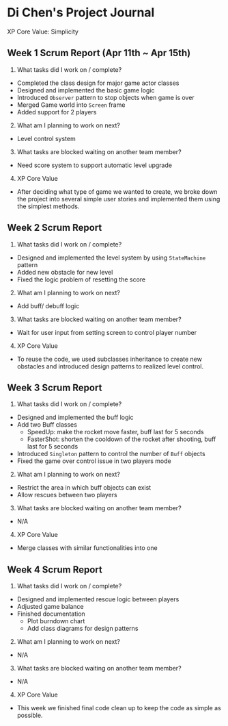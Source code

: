 # Di Chen's Project Journal
XP Core Value: Simplicity
## Week 1 Scrum Report (Apr 11th ~ Apr 15th)
1. What tasks did I work on / complete?
- Completed the class design for major game actor classes
- Designed and implemented the basic game logic
- Introduced `Observer` pattern to stop objects when game is over
- Merged Game world into `Screen` frame
- Added support for 2 players 
2. What am I planning to work on next?
- Level control system
3. What tasks are blocked waiting on another team member?
- Need score system to support automatic level upgrade
4. XP Core Value
- After deciding what type of game we wanted to create, we broke down the project into several simple user stories and implemented them using the simplest methods.

## Week 2 Scrum Report
1. What tasks did I work on / complete?
- Designed and implemented the level system by using `StateMachine` pattern
- Added new obstacle for new level
- Fixed the logic problem of resetting the score
2. What am I planning to work on next?
- Add buff/ debuff logic
3. What tasks are blocked waiting on another team member?
- Wait for user input from setting screen to control player number
4. XP Core Value
- To reuse the code, we used subclasses inheritance to create new obstacles and introduced design patterns to realized level control. 

## Week 3 Scrum Report
1. What tasks did I work on / complete?
- Designed and implemented the buff logic
- Add two Buff classes
  - SpeedUp: make the rocket move faster, buff last for 5 seconds
  - FasterShot: shorten the cooldown of the rocket after shooting, buff last for 5 seconds
- Introduced `Singleton` pattern to control the number of `Buff` objects
- Fixed the game over control issue in two players mode
2. What am I planning to work on next?
- Restrict the area in which buff objects can exist
- Allow rescues between two players
3. What tasks are blocked waiting on another team member?
- N/A
4. XP Core Value
- Merge classes with similar functionalities into one

## Week 4 Scrum Report
1. What tasks did I work on / complete?
- Designed and implemented rescue logic between players
- Adjusted game balance
- Finished documentation 
  - Plot burndown chart
  - Add class diagrams for design patterns
2. What am I planning to work on next?
- N/A
3. What tasks are blocked waiting on another team member?
- N/A
4. XP Core Value
- This week we finished final code clean up to keep the code as simple as possible.
